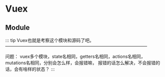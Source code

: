 # Vuex

## Module
::: tip
Vuex也就是考察这个模块和源码了吧。
————————————————————————————————

问题： vuex多个模块，state名相同，getters名相同，actions名相同，mutations名相同，分别会怎么样，会报错嘛， 报错的话怎么解决，不会报错的话，会有啥样的状态？
:::

